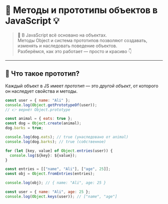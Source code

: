 # 🔧 Методы и прототипы объектов в JavaScript 💡

> 🧠 В JavaScript всё основано на объектах.  
> Методы Object и система прототипов позволяют создавать, изменять и наследовать поведение объектов.  
> Разберёмся, как это работает — просто и красиво 👇

---

## 🧩 Что такое прототип?

Каждый объект в JS имеет *прототип* — это *другой объект*, от которого он наследует свойства и методы.

```js
const user = { name: "Ali" };
console.log(Object.getPrototypeOf(user)); 
// 👉 вернёт Object.prototype

const animal = { eats: true };
const dog = Object.create(animal);
dog.barks = true;

console.log(dog.eats); // true (унаследовано от animal)
console.log(dog.barks); // true (собственное)

for (let [key, value] of Object.entries(user)) {
  console.log(${key}: ${value});
}

const entries = [["name", "Ali"], ["age", 25]];
const obj = Object.fromEntries(entries);

console.log(obj); // { name: "Ali", age: 25 }

const user = { name: "Ali", age: 25 };
console.log(Object.keys(user)); // ["name", "age"]
